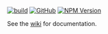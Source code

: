 
[![build](https://img.shields.io/github/workflow/status/georgejecook/roku-log/build.svg?logo=github)](https://github.com/georgejecook/roku-log/actions?query=workflow%3Abuild)
[![GitHub](https://img.shields.io/github/release/georgejecook/roku-log.svg?style=flat-square)](https://github.com/georgejecook/roku-log/releases)
[![NPM Version](https://badge.fury.io/js/roku-log.svg?style=flat)](https://npmjs.org/package/roku-log)

See the [wiki](https://github.com/georgejecook/roku-log/wiki) for documentation.
